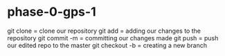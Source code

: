 # phase-0-gps-1
git clone = clone our repository
git add = adding our changes to the repository
git commit -m = committing our changes made
git push = push our edited repo to the master 
git checkout -b = creating a new branch